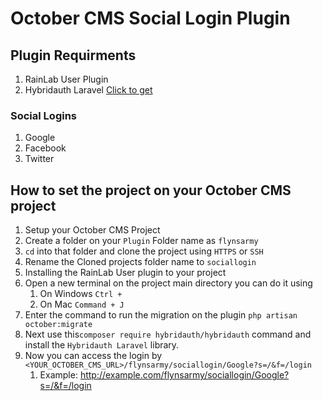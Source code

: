 # October CMS Social Login Plugin
## Plugin Requirments
  1. RainLab User Plugin
  2. Hybridauth Laravel <a href="https://packagist.org/packages/hybridauth/hybridauth">Click to get</a>
### Social Logins
  1. Google
  2. Facebook
  3. Twitter

## How to set the project on your October CMS project
  1. Setup your October CMS Project
  2. Create a folder on your ``Plugin`` Folder name as ```flynsarmy```
  3. `cd` into that folder and clone the project using `HTTPS` or `SSH`
  4. Rename the Cloned projects folder name to ```sociallogin```
  5. Installing the RainLab User plugin to your project
  6. Open a new terminal on the project main directory you can do it using
        1. On Windows `Ctrl +`
        2. On Mac `Command + J`
  8. Enter the command to run the migration on the plugin ```php artisan october:migrate```
  9. Next use this```composer require hybridauth/hybridauth``` command and install the `Hybridauth Laravel` library.
  10. Now you can access the login by ```<YOUR_OCTOBER_CMS_URL>/flynsarmy/sociallogin/Google?s=/&f=/login```
      1. Example: http://example.com/flynsarmy/sociallogin/Google?s=/&f=/login

